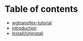 # Table of contents

* [wgtransifex-tutorial](README.md)
* [introduction](introduction.md)
* [Install/Uninstall](install-uninstall.md)

